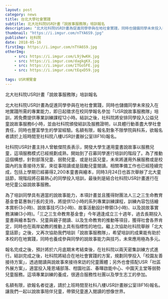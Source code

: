 ```yaml
---
layout: post
category: news
title: 台北大學社會實踐
subtitle: 北大社科院USR計畫「說故事服務隊」培訓報名
description: "北大社科院USR計畫為促進同學參與在地社會實踐，同時也儲備同學未來投入在地實踐所需的專業能力..."
thumbnail: "https://i.imgur.com/nTYA6S9.jpg"
publisher: 社科院
date: 2018-05-16
firstImg: https://i.imgur.com/nTYA6S9.jpg
otherImg:
    - src: https://i.imgur.com/L9j9wKH.jpg
    - src: https://i.imgur.com/dagkgKX.jpg
    - src: https://i.imgur.com/ITGoSFE.jpg
    - src: https://i.imgur.com/tEqxD59.jpg
    
tags: USR博覽會
---
```


北大社科院USR計畫「說故事服務隊」培訓報名

北大社科院USR計畫為促進同學參與在地社會實踐，同時也儲備同學未來投入在地實踐所需的專業能力，即日起徵求在校同學報名參加「USR說故事服務隊」培訓，將免費提供專業訓練課程12小時。結訓之後，社科院將安排同學投入公益兒童說故事服務6小時，並由社科院頒發結訓及服務證明，以具體行動善盡大學社會責任，同時也豐富學生的學習經驗。名額有限，報名對象不限學院與科系，欲報名者請於上班時間至社科院八樓USR計畫辦公室(8F16)報名。

社科院USR計畫主持人曾敏傑院長表示，開發大學生運用童書說故事以服務兒童，這項服務模式已經規劃成熟，開始到了召募同學進行培訓的階段了。為了推動這個構想，針對部落兒童、弱勢兒童、或是社區兒童，未來將運用外展服務或是校園內的友善接待方案，來從事陪讀或是鼓勵兒童閱讀。相關準備工作也已經陸續完成，包括上學期已經募得2,200本童書與繪本，同時3月24日也首次舉辦了北大童話節，現階段將召募熱心的同學投入培訓，最後則是結合社科院USR計畫進行在地兒童公益說故事服務。

為了培訓同學具有適當的說故事能力，本項計畫並且獲得財團法人三之三生命教育基金會葛惠執行長的支持，將提供12小時的系列專業訓練課程，訓練內容包括繪本賞析(3小時)、說故事技巧(3小時)、故事活動設計帶領(3小時)、以及說故事實務演練(3小時)。「三之三生命教育基金會」今年適逢成立三十週年，過去長期投入童書與繪本製作、兒童與親子閱讀、以及生命教育的推動等項目，獲得社會各界肯定，同時也在兩岸幼教的推動上具有指標性的地位。繼上次協助社科院舉辦「北大童話節」之後，又再次協助我們培訓「說故事服務隊」，希望培訓的成果能有助於本校的在地實踐，同時也養成參與同學的說故事能力與技巧，未來應用極為多元。

報名完成之後，預計將於六月底期末考結束後，在社科院以兩天密集訓練方式進行。結訓完成之後，社科院將結合在地社會實踐的方案，規劃同學投入「校園友善接待方案」，透過閱讀與說故事來接待來訪的兒童團體；另外也會搭配USR「社區外展方案」，適當投入隆恩埔部落、柑園社區、春暉啟能中心、中園天主堂等弱勢兒童服務。這項專業訓練的養成，很適合服務性社團以及學生志工的參加。

名額有限，欲報名者從速，請於上班時間至社科八樓USR計畫辦公室(8F16)報名。讓我們一起以說故事陪伴兒童，帶領兒童進入閱讀的想像世界。